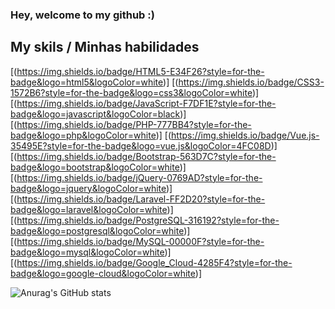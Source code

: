 ### Hey, welcome to my github :)

## My skils / Minhas habilidades
[(https://img.shields.io/badge/HTML5-E34F26?style=for-the-badge&logo=html5&logoColor=white)]
[(https://img.shields.io/badge/CSS3-1572B6?style=for-the-badge&logo=css3&logoColor=white)]
[(https://img.shields.io/badge/JavaScript-F7DF1E?style=for-the-badge&logo=javascript&logoColor=black)]
[(https://img.shields.io/badge/PHP-777BB4?style=for-the-badge&logo=php&logoColor=white)]
[(https://img.shields.io/badge/Vue.js-35495E?style=for-the-badge&logo=vue.js&logoColor=4FC08D)]
[(https://img.shields.io/badge/Bootstrap-563D7C?style=for-the-badge&logo=bootstrap&logoColor=white)]
[(https://img.shields.io/badge/jQuery-0769AD?style=for-the-badge&logo=jquery&logoColor=white)]
[(https://img.shields.io/badge/Laravel-FF2D20?style=for-the-badge&logo=laravel&logoColor=white)]
[(https://img.shields.io/badge/PostgreSQL-316192?style=for-the-badge&logo=postgresql&logoColor=white)]
[(https://img.shields.io/badge/MySQL-00000F?style=for-the-badge&logo=mysql&logoColor=white)]
[(https://img.shields.io/badge/Google_Cloud-4285F4?style=for-the-badge&logo=google-cloud&logoColor=white)]

![Anurag's GitHub stats](https://github-readme-stats.vercel.app/api?username=Cristian0800&show_icons=true&theme=radical)
